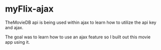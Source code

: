 # myFlix-ajax
TheMovieDB api is being used within ajax to learn how to utilize the api key and ajax.

The goal was to learn how to use an ajax feature so I built out this movie app using it.  
